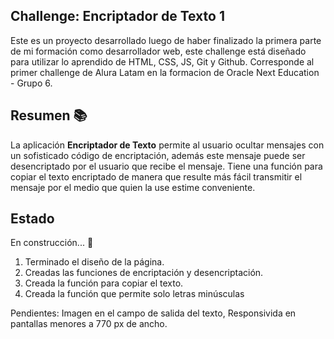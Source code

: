 ## Challenge: Encriptador de Texto 1️

Este es un proyecto desarrollado luego de haber finalizado la primera parte de mi formación como desarrollador web, este challenge está diseñado para utilizar lo aprendido de HTML, CSS, JS, Git y Github. Corresponde al primer challenge de Alura Latam en la formacion de Oracle Next Education - Grupo 6.

## Resumen 📚

La aplicación **Encriptador de Texto** permite al usuario ocultar mensajes con un sofisticado código de encriptación, además este mensaje puede ser desencriptado por el usuario que recibe el mensaje. Tiene una función para copiar el texto encriptado de manera que resulte más fácil transmitir el mensaje por el medio que quien la use estime conveniente.

## Estado

En construcción... 🧰

1. Terminado el diseño de la página.
2. Creadas las funciones de encriptación y desencriptación.
3. Creada la función para copiar el texto.
4. Creada la función que permite solo letras minúsculas

Pendientes: Imagen en el campo de salida del texto, Responsivida en pantallas menores a 770 px de ancho.
